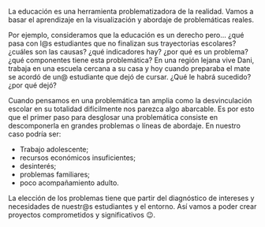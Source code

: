 La educación es una herramienta problematizadora de la realidad. Vamos a basar el aprendizaje en la visualización y abordaje de problemáticas reales. 

Por ejemplo, consideramos que la educación es un derecho pero... ¿qué pasa con l@s estudiantes que no finalizan sus trayectorias escolares? ¿cuáles son las causas? ¿qué indicadores hay? ¿por qué es un problema? ¿qué componentes tiene esta problemática? En una región lejana vive Dani, trabaja en una escuela cercana a su casa y hoy cuando preparaba el mate se acordó de un@ estudiante que dejó de cursar. ¿Qué le habrá sucedido? ¿por qué dejó? 

Cuando pensamos en una problemática tan amplia como la desvinculación escolar en su totalidad difícilmente nos parezca algo abarcable. Es por esto que el primer paso para desglosar una problemática consiste en descomponerla en grandes problemas o líneas de abordaje.  En nuestro caso podría ser:

* Trabajo adolescente;
* recursos económicos insuficientes;
* desinterés;
* problemas familiares;
* poco acompañamiento adulto.

La elección de los problemas tiene que partir del diagnóstico de intereses y necesidades de nuestr@s estudiantes y el entorno. Así vamos a poder crear proyectos comprometidos y significativos :wink:.
